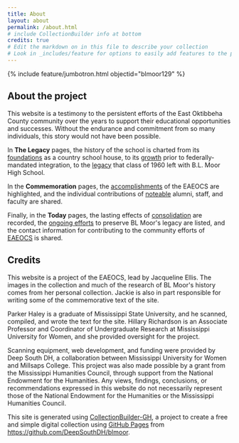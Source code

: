 ```yaml
---
title: About
layout: about
permalink: /about.html
# include CollectionBuilder info at bottom
credits: true
# Edit the markdown on in this file to describe your collection
# Look in _includes/feature for options to easily add features to the page
---
```


{% include feature/jumbotron.html objectid="blmoor129" %}

## About the project

This website is a testimony to the persistent efforts of the East Oktibbeha County community over the years to support their educational opportunities and successes. Without the endurance and commitment from so many individuals, this story would not have been possible.

In **The Legacy** pages, the history of the school is charted from its [foundations](https://deepsouthdh.github.io/blmoor/foundations.html) as a country school house, to its [growth](https://deepsouthdh.github.io/blmoor/growth.html) prior to federally-mandated integration, to the [legacy](https://deepsouthdh.github.io/blmoor/legacy.html) that class of 1960 left with B.L. Moor High School.

In the **Commemoration** pages, the [accomplishments](https://deepsouthdh.github.io/blmoor/accomplishments.html) of the EAEOCS are highlighted, and the individual contributions of [noteable](https://deepsouthdh.github.io/blmoor/notable.html) alumni, staff, and faculty are shared.

Finally, in the **Today** pages, the lasting effects of [consolidation](https://deepsouthdh.github.io/blmoor/consolidation.html) are recorded, the [ongoing efforts](https://deepsouthdh.github.io/blmoor/ongoing.html) to preserve BL Moor's legacy are listed, and the contact information for contributing to the community efforts of [EAEOCS](https://deepsouthdh.github.io/blmoor/about-eaeocs.html) is shared.

## Credits

This website is a project of the EAEOCS, lead by Jacqueline Ellis. The images in the collection and much of the research of BL Moor's history comes from her personal collection. Jackie is also in part responsible for writing some of the commemorative text of the site.

Parker Haley is a graduate of Mississippi State University, and he scanned, compiled, and wrote the text for the site. Hillary Richardson is an Associate Professor and Coordinator of Undergraduate Research at Mississippi University for Women, and she provided oversight for the project.

Scanning equipment, web development, and funding were provided by Deep South DH, a collaboration between Mississippi University for Women and Millsaps College. This project was also made possible by a grant from the Mississippi Humanities Council, through support from the National Endowment for the Humanities. Any views, findings, conclusions, or recommendations expressed in this website do not necessarily represent those of the National Endowment for the Humanities or the Mississippi Humanities Council.

This site is generated using [CollectionBuilder-GH](https://collectionbuilding.github.io/gh/), a project to create a free and simple digital collection using [GitHub Pages](https://pages.github.com/) from https://github.com/DeepSouthDH/blmoor. 
